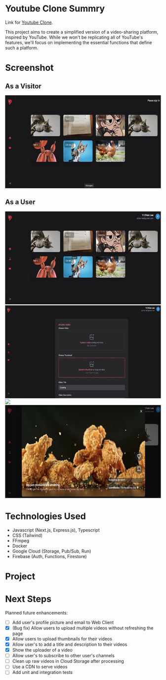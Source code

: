 # Youtube Clone Summry 

Link for [Youtube Clone](https://yt-web-client-815323102848.us-central1.run.app/).

This project aims to create a simplified version of a video-sharing platform, inspired by YouTube. While we won't be replicating all of YouTube's features, we'll focus on implementing the essential functions that define such a platform.

# Screenshot
## As a Visitor
<p>
    <img src="./assets/img/landing.png" height="300">
</p>

## As a User
<p>
    <img src="./assets/img/login.png" height="300">
    <img src="./assets/img/upload.png" height="300">
    <img src="./assets/img/processsing.png" height="300">
    <img src="./assets/img/processed.png" height="300">
</p>

# Technologies Used
- Javascript (Next.js, Express.js), Typescript
- CSS (Tailwind)
- FFmpeg
- Docker
- Google Cloud (Storage, Pub/Sub, Run)
- Firebase (Auth, Functions, Firestore)

# Project


# Next Steps
Planned future enhancements:

 - [ ] Add user's profile picture and email to Web Client
 - [x] (Bug fix) Allow users to upload multiple videos without refreshing the page
  - [x] Allow users to upload thumbnails for their videos
  - [x] Allow user's to add a title and description to their videos
  - [x] Show the uploader of a video
  - [ ] Allow user's to subscribe to other user's channels
  - [ ] Clean up raw videos in Cloud Storage after processing
  - [ ] Use a CDN to serve videos
  - [ ] Add unit and integration tests
